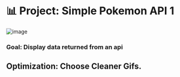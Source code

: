 # 📊 Project: Simple Pokemon API 1
![image](https://user-images.githubusercontent.com/101963767/172075330-7b523ac1-4c4a-4742-aec5-3a0b831813b8.png)


### Goal: Display data returned from an api

## Optimization: Choose Cleaner Gifs.

